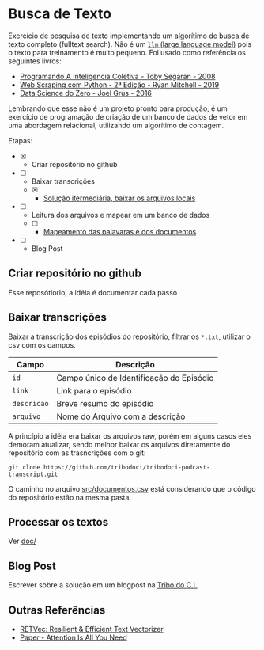 # Busca de Texto
Exercício de pesquisa de texto implementando um algorítimo de busca de texto completo (fulltext search). Não é um [```llm``` (large language model)](https://arxiv.org/abs/1706.03762) pois o texto para treinamento é muito pequeno. Foi usado como referência os seguintes livros:
- [Programando A Inteligencia Coletiva - Toby Segaran - 2008](https://altabooks.com.br/)
- [Web Scraping com Python - 2ª Edição - Ryan Mitchell - 2019](https://novatec.com.br/livros/web-scraping-com-python-2ed/) 
- [Data Science do Zero - Joel Grus - 2016](https://altabooks.com.br/produto/data-science-do-zero/)

Lembrando que esse não é um projeto pronto para produção, é um exercício de programação de criação de um banco de dados de vetor em uma abordagem relacional, utilizando um algorítimo de contagem.

Etapas:
- [X] - Criar repositório no github 
- [ ] - Baixar transcrições
  - [X] - [Solução itermediária, baixar os arquivos locais](#baixar-transcrições)
- [ ] - Leitura dos arquivos e mapear em um banco de dados
  - [ ] - [Mapeamento das palavaras e dos documentos](./doc/) 
- [ ] - Blog Post

## Criar repositório no github
Esse reposótiorio, a idéia é documentar cada passo 
## Baixar transcrições
Baixar a transcrição dos episódios do repositório, filtrar os ```*.txt```, utilizar o csv com os campos.

Campo           | Descrição
--------------- | -------
```id```        | Campo único de Identificação do Episódio
```link```      | Link para o episódio
```descricao``` | Breve resumo do episódio
```arquivo```   | Nome do Arquivo com a descrição

A princípio a idéia era baixar os arquivos raw, porém em alguns casos eles demoram atualizar, sendo melhor baixar os arquivos diretamente do repositório com as trasncrições com o git:
```shell
git clone https://github.com/tribodoci/tribodoci-podcast-transcript.git
```
O caminho no arquivo [src/documentos.csv](src/documentos.csv) está considerando que o código do repositório estão na mesma pasta.

## Processar os textos
Ver [doc/](doc/)

## Blog Post
Escrever sobre a solução em um blogpost na [Tribo do C.I.](https://tribodoci.net).

## Outras Referências
- [RETVec: Resilient & Efficient Text Vectorizer](https://github.com/google-research/retvec)
- [Paper - Attention Is All You Need](https://arxiv.org/abs/1706.03762)
